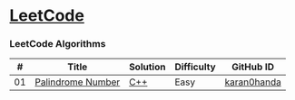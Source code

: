 # [LeetCode](https://leetcode.com/)

### LeetCode Algorithms
| # | Title | Solution | Difficulty | GitHub ID |
| --- | ---- | - | ----- | ------ |
|01| [Palindrome Number](https://leetcode.com/problems/palindrome-number/solution/) | [C++](https://github.com/karan0handa/21-days-of-code/blob/main/LeetCode/palindrome.cpp) | Easy | [karan0handa](https://github.com/karan0handa) |
